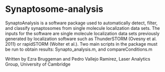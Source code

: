# Synaptosome-analysis

SynaptoAnalysis is a software package used to automatically detect, filter, and classify synaptosomes from single molecule localization data sets. The inputs for the software are single molecule localization data sets previously generated by localization software such as ThunderSTORM (Ovesny et al. 2011) or rapidSTORM (Wolter et al.). Two main scripts in the package must be run to obtain results: Synapto_analysis.m, and compareConditions.m

Written by Ezra Bruggeman and Pedro Vallejo Ramirez, Laser Analytics Group, University of Cambridge

